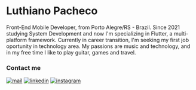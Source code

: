 # Luthiano Pacheco
Front-End Mobile Developer, from Porto Alegre/RS - Brazil.
Since 2021 studying System Development and now I'm specializing in Flutter, a multi-platform framework. 
Currently in career transition, I'm seeking my first job oportunity in technology area. 
My passions are music and technology, and in my free time I like to play guitar, games and travel.


### Contact me
[![mail](https://img.shields.io/badge/email-0A66C2?style=for-the-badge&color=black&logo=gmail)](mailto:luthianopacheco@gmail.com) [![linkedin](https://img.shields.io/badge/linkedin-0A66C2?style=for-the-badge&color=black&logo=linkedin&logoColor=blue)](https://www.linkedin.com/in/luthiano-pacheco) [![instagram](https://img.shields.io/badge/instagram-1DA1F2?style=for-the-badge&color=black&logo=instagram)](https://www.instagram.com/luthianopacheco/)

